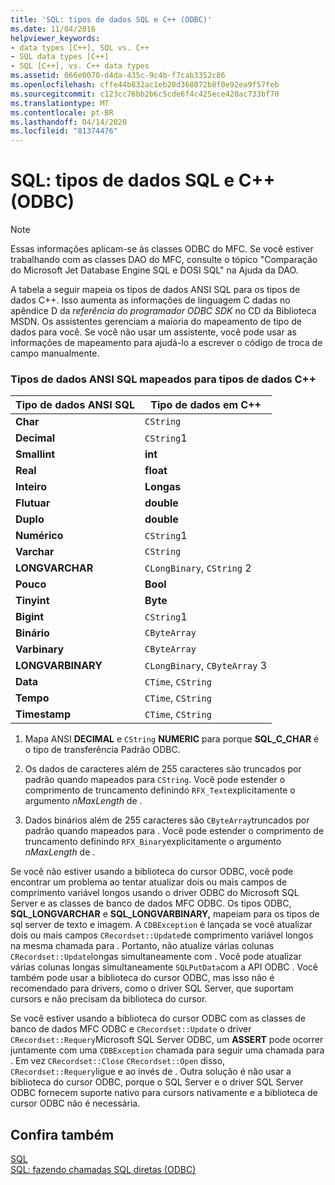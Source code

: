 ```yaml
---
title: 'SQL: tipos de dados SQL e C++ (ODBC)'
ms.date: 11/04/2016
helpviewer_keywords:
- data types [C++], SQL vs. C++
- SQL data types [C++]
- SQL [C++], vs. C++ data types
ms.assetid: 066e0070-d4da-435c-9c4b-f7cab3352c86
ms.openlocfilehash: cffe44b832ac1eb28d368072b8f0e92ea9f57feb
ms.sourcegitcommit: c123cc76bb2b6c5cde6f4c425ece420ac733bf70
ms.translationtype: MT
ms.contentlocale: pt-BR
ms.lasthandoff: 04/14/2020
ms.locfileid: "81374476"
---
```

# <a name="sql-sql-and-c-data-types-odbc"></a>SQL: tipos de dados SQL e C++ (ODBC)

> [!NOTE]
> Essas informações aplicam-se às classes ODBC do MFC. Se você estiver trabalhando com as classes DAO do MFC, consulte o tópico "Comparação do Microsoft Jet Database Engine SQL e DOSI SQL" na Ajuda da DAO.

A tabela a seguir mapeia os tipos de dados ANSI SQL para os tipos de dados C++. Isso aumenta as informações de linguagem C dadas no apêndice D da *referência do programador* *ODBC SDK* no CD da Biblioteca MSDN. Os assistentes gerenciam a maioria do mapeamento de tipo de dados para você. Se você não usar um assistente, você pode usar as informações de mapeamento para ajudá-lo a escrever o código de troca de campo manualmente.

### <a name="ansi-sql-data-types-mapped-to-c-data-types"></a>Tipos de dados ANSI SQL mapeados para tipos de dados C++

|Tipo de dados ANSI SQL|Tipo de dados em C++|
|------------------------|---------------------|
|**Char**|`CString`|
|**Decimal**|`CString`1|
|**Smallint**|**int**|
|**Real**|**float**|
|**Inteiro**|**Longas**|
|**Flutuar**|**double**|
|**Duplo**|**double**|
|**Numérico**|`CString`1|
|**Varchar**|`CString`|
|**LONGVARCHAR**|`CLongBinary`, `CString` 2|
|**Pouco**|**Bool**|
|**Tinyint**|**Byte**|
|**Bigint**|`CString`1|
|**Binário**|`CByteArray`|
|**Varbinary**|`CByteArray`|
|**LONGVARBINARY**|`CLongBinary`, `CByteArray` 3|
|**Data**|`CTime`, `CString`|
|**Tempo**|`CTime`, `CString`|
|**Timestamp**|`CTime`, `CString`|

1. Mapa ANSI **DECIMAL** e `CString` **NUMERIC** para porque **SQL_C_CHAR** é o tipo de transferência Padrão ODBC.

2. Os dados de caracteres além de 255 caracteres são truncados por padrão quando mapeados para `CString`. Você pode estender o comprimento de truncamento definindo `RFX_Text`explicitamente o argumento *nMaxLength* de .

3. Dados binários além de 255 caracteres são `CByteArray`truncados por padrão quando mapeados para . Você pode estender o comprimento de truncamento definindo `RFX_Binary`explicitamente o argumento *nMaxLength* de .

Se você não estiver usando a biblioteca do cursor ODBC, você pode encontrar um problema ao tentar atualizar dois ou mais campos de comprimento variável longos usando o driver ODBC do Microsoft SQL Server e as classes de banco de dados MFC ODBC. Os tipos ODBC, **SQL_LONGVARCHAR** e **SQL_LONGVARBINARY,** mapeiam para os tipos de sql server de texto e imagem. A `CDBException` é lançada se você atualizar dois ou mais campos `CRecordset::Update`de comprimento variável longos na mesma chamada para . Portanto, não atualize várias colunas `CRecordset::Update`longas simultaneamente com . Você pode atualizar várias colunas longas simultaneamente `SQLPutData`com a API ODBC . Você também pode usar a biblioteca do cursor ODBC, mas isso não é recomendado para drivers, como o driver SQL Server, que suportam cursors e não precisam da biblioteca do cursor.

Se você estiver usando a biblioteca do cursor ODBC com as classes de banco de dados MFC ODBC e `CRecordset::Update` o driver `CRecordset::Requery`Microsoft SQL Server ODBC, um **ASSERT** pode ocorrer juntamente com uma `CDBException` chamada para seguir uma chamada para . Em vez `CRecordset::Close` `CRecordset::Open` disso, `CRecordset::Requery`ligue e ao invés de . Outra solução é não usar a biblioteca do cursor ODBC, porque o SQL Server e o driver SQL Server ODBC fornecem suporte nativo para cursors nativamente e a biblioteca de cursor ODBC não é necessária.

## <a name="see-also"></a>Confira também

[SQL](../../data/odbc/sql.md)<br/>
[SQL: fazendo chamadas SQL diretas (ODBC)](../../data/odbc/sql-making-direct-sql-calls-odbc.md)
